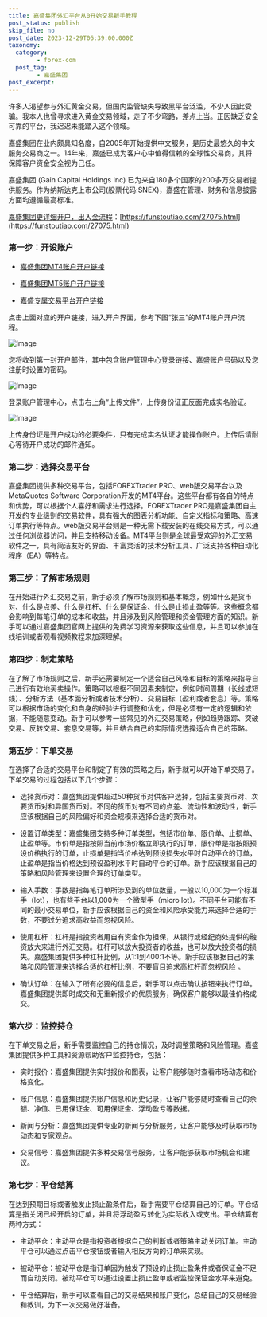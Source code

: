 ```yaml
---
title: 嘉盛集团外汇平台从0开始交易新手教程
post_status: publish
skip_file: no
post_date: 2023-12-29T06:39:00.000Z
taxonomy:
  category:
        - forex-com
  post_tag:
        - 嘉盛集团
post_excerpt: 
---
```

许多人渴望参与外汇黄金交易，但国内监管缺失导致黑平台泛滥，不少人因此受骗。我本人也曾寻求进入黄金交易领域，走了不少弯路，差点上当。正因缺乏安全可靠的平台，我迟迟未能踏入这个领域。

嘉盛集团在业内颇具知名度，自2005年开始提供中文服务，是历史最悠久的中文服务交易商之一。14年来，嘉盛已成为客户心中值得信赖的全球性交易商，其将保障客户资金安全视为己任。

嘉盛集团 (Gain Capital Holdings Inc) 已为来自180多个国家的200多万交易者提供服务。作为纳斯达克上市公司(股票代码:SNEX)，嘉盛在管理、财务和信息披露方面均遵循最高标准。

[嘉盛集团更详细开户，出入金流程](https://funstoutiao.com/27075.html)：[https://funstoutiao.com/27075.html](https://funstoutiao.com/27075.html)

### 第一步：开设账户

* [嘉盛集团MT4账户开户链接](https://s.ssgg.net/jsmt4)

* [嘉盛集团MT5账户开户链接](https://s.ssgg.net/jsmt5)

* [嘉盛专属交易平台开户链接](https://s.ssgg.net/js)

点击上面对应的开户链接，进入开户界面，参考下图“张三”的MT4账户开户流程。

![Image](https://prod-files-secure.s3.us-west-2.amazonaws.com/39ed1227-6d7d-4570-be36-9ccd4a2c4241/7a167aea-686b-400d-af59-4e18eb607a40/640.png?X-Amz-Algorithm=AWS4-HMAC-SHA256&X-Amz-Content-Sha256=UNSIGNED-PAYLOAD&X-Amz-Credential=ASIAZI2LB466Y63MC2DD%2F20250806%2Fus-west-2%2Fs3%2Faws4_request&X-Amz-Date=20250806T041311Z&X-Amz-Expires=3600&X-Amz-Security-Token=IQoJb3JpZ2luX2VjEDMaCXVzLXdlc3QtMiJHMEUCIQDCXn2W%2Fy6sCGAHvMaRMsL%2BYWUMH0YLB9Y7Bqfkvd707AIgdGEaXhprNVdxb1YHUVaJTTK82l4WcGkco8MWaSprNCgq%2FwMIbBAAGgw2Mzc0MjMxODM4MDUiDD4zi%2BKd5z190TRUVCrcA%2FJ3sXX6gPNtjWuYC9mqxji8I5QSZivM6Sa6rmIizRhUv8S5qrWCzQgf%2FEpYZ%2Fex0RhW%2BZVB1q4qLcsmxQzRG1YYO1GNFhixyuvASMZ8sPUC2PPTkzI9LDbeX6vYh6vxrLnPCAmijji3mxwh0xcGDqvIczu1d2fH%2Brcea6%2BmuQcOK95v2Z77KyHWr7wyAujYqmN1L5ULKqmN%2BXXP48BvkNd7l9jaxGnqtaC8b2TBdBuF8x2Qo7ozKxsCxC3U9O5JfLO3PQnpmhe7rmPlwlOx65M6tBu3R8NEC0V7Li%2Bi7sV4JuMMnW6uFxs%2FxKfbuPMQH%2F2X7nwHkkN4EKBV3Dpq2rhzMknHaOKbtYy6S0LeXfuMIUhA%2Fxp2BwNvgLgXSE5BxaLh1WA8Ke3Iob11KA9oonqw7NvRsscOaft5jkYxmkXlZhD5XV3p%2FNOjvxtX4wgjYu7bNvOpi4bCmSJV%2ByKFYo%2BsOa0vyvJhCeeP99GSWhJqCy324bd%2BFPIAUqH%2BySeiXh%2BILwqTVOxcWYKsPiEFj20jPui6BZdU%2BW1CD1PrjyYDfkoKQETZmSv5RO6CI0sAT6RzEnm5ctYHqxkPiOgZUjWuQGkIs6ZB9IIauNrGQQInzY4TPuug639Cxd6MMImFy8QGOqUBj7MFcZktCxm79h9c5LMHZyFZ%2BGo%2F%2BKGqBT%2FPDh%2FIXTnwb4WcEwXz3UHTU6wppbZAOM2gOlTiK6hHKPMffzHAWLYyFC5llNa6NZL0SWsvQzOAZ5iUxgXmRNxqN4QJl%2FBlk5iKpuyjd5zVbgUKcbVRnfqKOLsjtagKJhHAOIHMWTZwYqlm0DTjqK8zVbw1jYxX28mRfXw6%2FHZgFcT%2FMT7OqjSL57uh&X-Amz-Signature=418347bee984b5cf831e5686981419a5b5df677a774096c0450b004c6d003da1&X-Amz-SignedHeaders=host&x-amz-checksum-mode=ENABLED&x-id=GetObject)

您将收到第一封开户邮件，其中包含账户管理中心登录链接、嘉盛账户号码以及您注册时设置的密码。

![Image](https://prod-files-secure.s3.us-west-2.amazonaws.com/39ed1227-6d7d-4570-be36-9ccd4a2c4241/eaa1c6b3-2877-4284-a0e1-530e222c27fb/image.png?X-Amz-Algorithm=AWS4-HMAC-SHA256&X-Amz-Content-Sha256=UNSIGNED-PAYLOAD&X-Amz-Credential=ASIAZI2LB466Y63MC2DD%2F20250806%2Fus-west-2%2Fs3%2Faws4_request&X-Amz-Date=20250806T041311Z&X-Amz-Expires=3600&X-Amz-Security-Token=IQoJb3JpZ2luX2VjEDMaCXVzLXdlc3QtMiJHMEUCIQDCXn2W%2Fy6sCGAHvMaRMsL%2BYWUMH0YLB9Y7Bqfkvd707AIgdGEaXhprNVdxb1YHUVaJTTK82l4WcGkco8MWaSprNCgq%2FwMIbBAAGgw2Mzc0MjMxODM4MDUiDD4zi%2BKd5z190TRUVCrcA%2FJ3sXX6gPNtjWuYC9mqxji8I5QSZivM6Sa6rmIizRhUv8S5qrWCzQgf%2FEpYZ%2Fex0RhW%2BZVB1q4qLcsmxQzRG1YYO1GNFhixyuvASMZ8sPUC2PPTkzI9LDbeX6vYh6vxrLnPCAmijji3mxwh0xcGDqvIczu1d2fH%2Brcea6%2BmuQcOK95v2Z77KyHWr7wyAujYqmN1L5ULKqmN%2BXXP48BvkNd7l9jaxGnqtaC8b2TBdBuF8x2Qo7ozKxsCxC3U9O5JfLO3PQnpmhe7rmPlwlOx65M6tBu3R8NEC0V7Li%2Bi7sV4JuMMnW6uFxs%2FxKfbuPMQH%2F2X7nwHkkN4EKBV3Dpq2rhzMknHaOKbtYy6S0LeXfuMIUhA%2Fxp2BwNvgLgXSE5BxaLh1WA8Ke3Iob11KA9oonqw7NvRsscOaft5jkYxmkXlZhD5XV3p%2FNOjvxtX4wgjYu7bNvOpi4bCmSJV%2ByKFYo%2BsOa0vyvJhCeeP99GSWhJqCy324bd%2BFPIAUqH%2BySeiXh%2BILwqTVOxcWYKsPiEFj20jPui6BZdU%2BW1CD1PrjyYDfkoKQETZmSv5RO6CI0sAT6RzEnm5ctYHqxkPiOgZUjWuQGkIs6ZB9IIauNrGQQInzY4TPuug639Cxd6MMImFy8QGOqUBj7MFcZktCxm79h9c5LMHZyFZ%2BGo%2F%2BKGqBT%2FPDh%2FIXTnwb4WcEwXz3UHTU6wppbZAOM2gOlTiK6hHKPMffzHAWLYyFC5llNa6NZL0SWsvQzOAZ5iUxgXmRNxqN4QJl%2FBlk5iKpuyjd5zVbgUKcbVRnfqKOLsjtagKJhHAOIHMWTZwYqlm0DTjqK8zVbw1jYxX28mRfXw6%2FHZgFcT%2FMT7OqjSL57uh&X-Amz-Signature=3f9c9485688da7c1f9db968b8dc2869c522c0d3ad3b26904c3e43438b30760ae&X-Amz-SignedHeaders=host&x-amz-checksum-mode=ENABLED&x-id=GetObject)

登录账户管理中心，点击右上角“上传文件”，上传身份证正反面完成实名验证。

![Image](https://prod-files-secure.s3.us-west-2.amazonaws.com/39ed1227-6d7d-4570-be36-9ccd4a2c4241/54090639-09fc-46b4-a135-e0289f707147/image.png?X-Amz-Algorithm=AWS4-HMAC-SHA256&X-Amz-Content-Sha256=UNSIGNED-PAYLOAD&X-Amz-Credential=ASIAZI2LB466Y63MC2DD%2F20250806%2Fus-west-2%2Fs3%2Faws4_request&X-Amz-Date=20250806T041311Z&X-Amz-Expires=3600&X-Amz-Security-Token=IQoJb3JpZ2luX2VjEDMaCXVzLXdlc3QtMiJHMEUCIQDCXn2W%2Fy6sCGAHvMaRMsL%2BYWUMH0YLB9Y7Bqfkvd707AIgdGEaXhprNVdxb1YHUVaJTTK82l4WcGkco8MWaSprNCgq%2FwMIbBAAGgw2Mzc0MjMxODM4MDUiDD4zi%2BKd5z190TRUVCrcA%2FJ3sXX6gPNtjWuYC9mqxji8I5QSZivM6Sa6rmIizRhUv8S5qrWCzQgf%2FEpYZ%2Fex0RhW%2BZVB1q4qLcsmxQzRG1YYO1GNFhixyuvASMZ8sPUC2PPTkzI9LDbeX6vYh6vxrLnPCAmijji3mxwh0xcGDqvIczu1d2fH%2Brcea6%2BmuQcOK95v2Z77KyHWr7wyAujYqmN1L5ULKqmN%2BXXP48BvkNd7l9jaxGnqtaC8b2TBdBuF8x2Qo7ozKxsCxC3U9O5JfLO3PQnpmhe7rmPlwlOx65M6tBu3R8NEC0V7Li%2Bi7sV4JuMMnW6uFxs%2FxKfbuPMQH%2F2X7nwHkkN4EKBV3Dpq2rhzMknHaOKbtYy6S0LeXfuMIUhA%2Fxp2BwNvgLgXSE5BxaLh1WA8Ke3Iob11KA9oonqw7NvRsscOaft5jkYxmkXlZhD5XV3p%2FNOjvxtX4wgjYu7bNvOpi4bCmSJV%2ByKFYo%2BsOa0vyvJhCeeP99GSWhJqCy324bd%2BFPIAUqH%2BySeiXh%2BILwqTVOxcWYKsPiEFj20jPui6BZdU%2BW1CD1PrjyYDfkoKQETZmSv5RO6CI0sAT6RzEnm5ctYHqxkPiOgZUjWuQGkIs6ZB9IIauNrGQQInzY4TPuug639Cxd6MMImFy8QGOqUBj7MFcZktCxm79h9c5LMHZyFZ%2BGo%2F%2BKGqBT%2FPDh%2FIXTnwb4WcEwXz3UHTU6wppbZAOM2gOlTiK6hHKPMffzHAWLYyFC5llNa6NZL0SWsvQzOAZ5iUxgXmRNxqN4QJl%2FBlk5iKpuyjd5zVbgUKcbVRnfqKOLsjtagKJhHAOIHMWTZwYqlm0DTjqK8zVbw1jYxX28mRfXw6%2FHZgFcT%2FMT7OqjSL57uh&X-Amz-Signature=64b6b352374d031cad07cf488d03f9ce95a14c462e8dd35edd1d93a4ad97ed70&X-Amz-SignedHeaders=host&x-amz-checksum-mode=ENABLED&x-id=GetObject)

上传身份证是开户成功的必要条件，只有完成实名认证才能操作账户。上传后请耐心等待开户成功的邮件通知。

### 第二步：选择交易平台

嘉盛集团提供多种交易平台，包括FOREXTrader PRO、web版交易平台以及MetaQuotes Software Corporation开发的MT4平台。这些平台都有各自的特点和优势，可以根据个人喜好和需求进行选择。FOREXTrader PRO是嘉盛集团自主开发的专业级别的交易软件，具有强大的图表分析功能、自定义指标和策略、高速订单执行等特点。web版交易平台则是一种无需下载安装的在线交易方式，可以通过任何浏览器访问，并且支持移动设备。MT4平台则是全球最受欢迎的外汇交易软件之一，具有简洁友好的界面、丰富灵活的技术分析工具、广泛支持各种自动化程序（EA）等特点。

### 第三步：了解市场规则

在开始进行外汇交易之前，新手必须了解市场规则和基本概念，例如什么是货币对、什么是点差、什么是杠杆、什么是保证金、什么是止损止盈等等。这些概念都会影响到每笔订单的成本和收益，并且涉及到风险管理和资金管理方面的知识。新手可以通过嘉盛集团官网上提供的免费学习资源来获取这些信息，并且可以参加在线培训或者观看视频教程来加深理解。

### 第四步：制定策略

在了解了市场规则之后，新手还需要制定一个适合自己风格和目标的策略来指导自己进行有效地买卖操作。策略可以根据不同因素来制定，例如时间周期（长线或短线）、分析方法（基本面分析或者技术分析）、交易目标（盈利或者套息）等。策略可以根据市场的变化和自身的经验进行调整和优化，但是必须有一定的逻辑和依据，不能随意变动。新手可以参考一些常见的外汇交易策略，例如趋势跟踪、突破交易、反转交易、套息交易等，并且结合自己的实际情况选择适合自己的策略。

### 第五步：下单交易

在选择了合适的交易平台和制定了有效的策略之后，新手就可以开始下单交易了。下单交易的过程包括以下几个步骤：

* 选择货币对：嘉盛集团提供超过50种货币对供客户选择，包括主要货币对、次要货币对和异国货币对。不同的货币对有不同的点差、流动性和波动性，新手应该根据自己的风险偏好和资金规模来选择合适的货币对。

* 设置订单类型：嘉盛集团支持多种订单类型，包括市价单、限价单、止损单、止盈单等。市价单是指按照当前市场价格立即执行的订单，限价单是指按照预设价格执行的订单，止损单是指当价格达到预设损失水平时自动平仓的订单，止盈单是指当价格达到预设盈利水平时自动平仓的订单。新手应该根据自己的策略和风险管理来设置合理的订单类型。

* 输入手数：手数是指每笔订单所涉及到的单位数量，一般以10,000为一个标准手（lot），也有些平台以1,000为一个微型手（micro lot）。不同平台可能有不同的最小交易单位，新手应该根据自己的资金和风险承受能力来选择合适的手数，不要过分追求高收益而忽视风险。

* 使用杠杆：杠杆是指投资者用自有资金作为担保，从银行或经纪商处提供的融资放大来进行外汇交易。杠杆可以放大投资者的收益，也可以放大投资者的损失。嘉盛集团提供多种杠杆比例，从1:1到400:1不等。新手应该根据自己的策略和风险管理来选择合适的杠杆比例，不要盲目追求高杠杆而忽视风险 。

* 确认订单：在输入了所有必要的信息后，新手可以点击确认按钮来执行订单。嘉盛集团提供即时成交和无重新报价的优质服务，确保客户能够以最佳价格成交。

### 第六步：监控持仓

在下单交易之后，新手需要监控自己的持仓情况，及时调整策略和风险管理。嘉盛集团提供多种工具和资源帮助客户监控持仓，包括：

* 实时报价：嘉盛集团提供实时报价和图表，让客户能够随时查看市场动态和价格变化。

* 账户信息：嘉盛集团提供账户信息和历史记录，让客户能够随时查看自己的余额、净值、已用保证金、可用保证金、浮动盈亏等数据。

* 新闻与分析：嘉盛集团提供专业的新闻与分析服务，让客户能够及时获取市场动态和专家观点。

* 交易信号：嘉盛集团提供多种交易信号服务，让客户能够获取市场机会和建议。

### 第七步：平仓结算

在达到预期目标或者触发止损止盈条件后，新手需要平仓结算自己的订单。平仓结算是指关闭已经开启的订单，并且将浮动盈亏转化为实际收入或支出。平仓结算有两种方式：

* 主动平仓：主动平仓是指投资者根据自己的判断或者策略主动关闭订单。主动平仓可以通过点击平仓按钮或者输入相反方向的订单来实现。

* 被动平仓：被动平仓是指订单因为触发了预设的止损止盈条件或者保证金不足而自动关闭。被动平仓可以通过设置止损止盈单或者监控保证金水平来避免。

* 平仓结算后，新手可以查看自己的交易结果和账户变化，总结自己的交易经验和教训，为下一次交易做好准备。